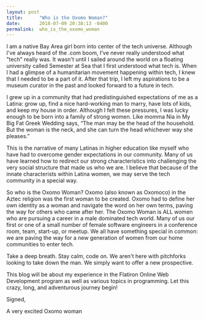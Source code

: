 ```yaml
---
layout: post
title:      "Who is the Oxomo Woman?"
date:       2018-07-09 20:38:13 -0400
permalink:  who_is_the_oxomo_woman
---
```



I am a native Bay Area girl born into center of the tech universe. Although I've always heard of the .com boom, I've never really understood what "tech" really was. It wasn't until I sailed around the world on a floating university called Semester at Sea that I first understood what tech is. When I had a glimpse of a humanitarian movement happening within tech, I knew that I needed to be a part of it. After that trip, I left my aspirations to be a museum curator in the past and looked forward to a future in tech. 

I grew up in a community that had predistinguished expectations of me as  a Latina: grow up, find a nice hard-working man to marry, have lots of kids, and keep my house in order. Although I felt these pressures, I was lucky enough to be born into a family of strong women. Like momma Nia in My Big Fat Greek Wedding says, “The man may be the head of the household. But the woman is the neck, and she can turn the head whichever way she pleases.” 

This is the narrative of many Latinas in higher education like myself who have had to overcome gender expectations in our community. Many of us have learned how to redirect our strong characteristics into challenging the very social structure that made us who we are. I believe that because of the innate characterists within Latina women, we may serve the tech community in a special way.

So who is the Oxomo Woman? Oxomo (also known as Oxomoco) in the Aztec religion was the first woman to be created. Oxomo had to define her own identity as a woman and navigate the word on her own terms, paving the way for others who came after her. The Oxomo Woman is ALL women who are pursuing a career in a male dominated tech world. Many of us our first or one of a small number of female software engineers in a conference room, team, start-up, or meetup. We all have something special in common: we are paving the way for a new generation of women from our home communities to enter tech. 

Take a deep breath. Stay calm, code on. We aren't here with pitchforks looking to take down the man. We simply want to offer a new prospective. 

This blog will be about my experience in the Flatiron Online Web Development program as well as various topics in programming. Let this crazy, long, and adventurous journey begin! 

Signed,

A very excited Oxomo woman
